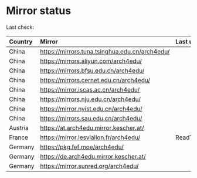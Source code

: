 <script src="./time.js"></script>
# Mirror status
Last check: <script type="text/javascript">localize(1744356185.4834673);</script>

|Country|Mirror|Last update|
|:------|:-----|:----------|
|China|https://mirrors.tuna.tsinghua.edu.cn/arch4edu/|<script type="text/javascript">localize(1744354038);</script>|
|China|https://mirrors.aliyun.com/arch4edu/|<script type="text/javascript">localize(1744310551);</script>|
|China|https://mirrors.bfsu.edu.cn/arch4edu/|<script type="text/javascript">localize(1744310551);</script>|
|China|https://mirrors.cernet.edu.cn/arch4edu/|<script type="text/javascript">localize(1744354038);</script>|
|China|https://mirror.iscas.ac.cn/arch4edu/|<script type="text/javascript">localize(1744310551);</script>|
|China|https://mirrors.nju.edu.cn/arch4edu/|<script type="text/javascript">localize(1744267563);</script>|
|China|https://mirror.nyist.edu.cn/arch4edu/|<script type="text/javascript">localize(1744310551);</script>|
|China|https://mirrors.sau.edu.cn/arch4edu/|<script type="text/javascript">localize(1731653531);</script>|
|Austria|https://at.arch4edu.mirror.kescher.at/|<script type="text/javascript">localize(1744310551);</script>|
|France|https://mirror.lesviallon.fr/arch4edu/|ReadTimeout|
|Germany|https://pkg.fef.moe/arch4edu/|<script type="text/javascript">localize(1744310551);</script>|
|Germany|https://de.arch4edu.mirror.kescher.at/|<script type="text/javascript">localize(1744310551);</script>|
|Germany|https://mirror.sunred.org/arch4edu/|<script type="text/javascript">localize(1744310551);</script>|

<script src="./tablefilter/tablefilter.js"></script>
<script src="./table.js"></script>